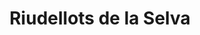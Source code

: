 ---
title: Riudellots de la Selva
url: /riudellots-de-la-selva/
latitude: 41.895
longitude: 2.805
---